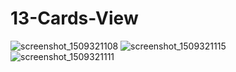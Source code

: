 # 13-Cards-View
![screenshot_1509321108](https://user-images.githubusercontent.com/14055135/32150042-b70ffb36-bce3-11e7-92e2-8677900b19fd.png)
![screenshot_1509321115](https://user-images.githubusercontent.com/14055135/32150046-bec55db2-bce3-11e7-8766-0e50a8166127.png)
![screenshot_1509321111](https://user-images.githubusercontent.com/14055135/32150048-c1a41ad2-bce3-11e7-83bc-3a7810f389a1.png)
